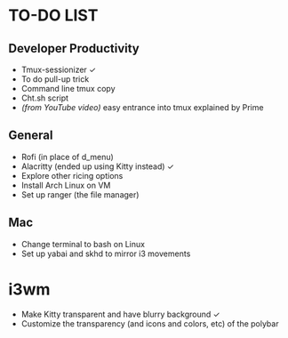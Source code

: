 # TO-DO LIST
## Developer Productivity 
- Tmux-sessionizer ✓
- To do pull-up trick
- Command line tmux copy
- Cht.sh script
- *(from YouTube video)* easy entrance into tmux explained by Prime

## General
- Rofi (in place of d_menu)
- Alacritty (ended up using Kitty instead) ✓
- Explore other ricing options
- Install Arch Linux on VM 
- Set up ranger (the file manager)

## Mac
- Change terminal to bash on Linux
- Set up yabai and skhd to mirror i3 movements

# i3wm
- Make Kitty transparent and have blurry background ✓
- Customize the transparency (and icons and colors, etc) of the polybar
